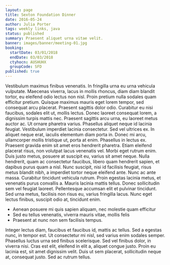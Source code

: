 ```yaml
---
layout: page
title: Sexton Foundation Dinner
date: 2016-05-24
author: Julia Porter
tags: weekly links, java
status: published
summary: Praesent aliquet urna vitae velit.
banner: images/banner/meeting-01.jpg
booking:
  startDate: 03/01/2018
  endDate: 03/03/2018
  ctyhocn: AUSHUHX
  groupCode: SFD
published: true
---
```

Vestibulum maximus finibus venenatis. In fringilla urna eu urna vehicula vulputate. Maecenas viverra, lacus in mollis rhoncus, diam diam blandit tortor, eu eleifend odio lectus non nisl. Proin pretium nulla sodales quam efficitur pretium. Quisque maximus mauris eget lorem tempor, sed consequat arcu placerat. Praesent sagittis dolor odio. Curabitur eu nisi faucibus, sodales elit ut, mollis lectus. Donec laoreet consequat lorem, a dignissim turpis mattis nec. Praesent sagittis arcu urna, eu laoreet metus auctor ac. Ut ornare pharetra varius. Phasellus aliquet neque id lacinia feugiat. Vestibulum imperdiet lacinia consectetur. Sed vel ultrices ex. In aliquet neque erat, iaculis elementum diam porta in.
Donec mi arcu, ullamcorper mollis tristique ut, porta at enim. Phasellus in lectus ex. Praesent gravida enim sit amet eros hendrerit pharetra. Etiam eleifend placerat risus, non volutpat lacus venenatis vel. Morbi eget rutrum enim. Duis justo metus, posuere at suscipit eu, varius sit amet neque. Nulla hendrerit, quam ac consectetur faucibus, libero quam hendrerit sapien, et dapibus purus quam a nisl. Nunc suscipit, nisi id facilisis feugiat, risus metus blandit nibh, a imperdiet tortor neque eleifend ante. Nunc ac ante massa. Curabitur tincidunt vehicula rutrum. Proin egestas lacinia metus, et venenatis purus convallis a. Mauris lacinia mattis tellus. Donec sollicitudin sem vel feugiat laoreet. Pellentesque accumsan elit et pulvinar tincidunt. Sed urna metus, facilisis non risus eu, varius fringilla lacus. Nunc eget lectus finibus, suscipit odio at, tincidunt enim.

* Aenean posuere mi quis sapien aliquam, nec molestie quam efficitur
* Sed eu tellus venenatis, viverra mauris vitae, mollis felis
* Praesent at nunc non sem facilisis tempus.

Integer lectus diam, faucibus et faucibus id, mattis ac tellus. Sed a egestas nunc, in tempor est. Ut consectetur mi nisl, sed varius enim sodales semper. Phasellus luctus urna sed finibus scelerisque. Sed vel finibus dolor, in viverra nisi. Cras est elit, eleifend in elit a, aliquet congue justo. Proin eu lacinia est, sit amet dignissim velit. Duis ut sem placerat, sollicitudin neque at, consequat justo. Sed ac rutrum tellus.
